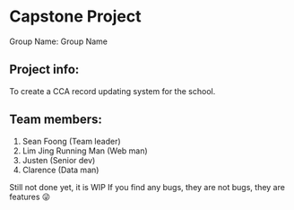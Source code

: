 # Capstone Project
Group Name: Group Name

## Project info:
To create a CCA record updating system for the school.

## Team members:

1. Sean Foong (Team leader)
2. Lim Jing Running Man (Web man)
3. Justen (Senior dev)
4. Clarence (Data man)

Still not done yet, it is WIP
If you find any bugs, they are not bugs, they are features 😜